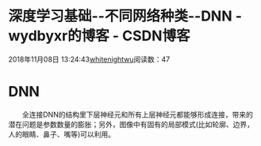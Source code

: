 # 深度学习基础--不同网络种类--DNN - wydbyxr的博客 - CSDN博客
2018年11月08日 13:24:43[whitenightwu](https://me.csdn.net/wydbyxr)阅读数：47
# DNN
  全连接DNN的结构里下层神经元和所有上层神经元都能够形成连接，带来的潜在问题是参数数量的膨胀；另外，图像中有固有的局部模式(比如轮廓、边界，人的眼睛、鼻子、嘴等)可以利用。
